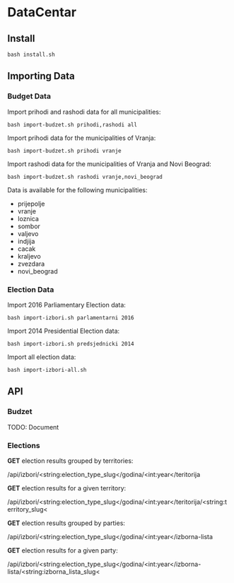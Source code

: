 # DataCentar

## Install

`bash install.sh`

## Importing Data
### Budget Data

Import prihodi and rashodi data for all municipalities:

`bash import-budzet.sh prihodi,rashodi all`

Import prihodi data for the municipalities of Vranja:

`bash import-budzet.sh prihodi vranje`

Import rashodi data for the municipalities of Vranja and Novi Beograd:

`bash import-budzet.sh rashodi vranje,novi_beograd`

Data is available for the following municipalities:

- prijepolje
- vranje
- loznica
- sombor
- valjevo
- indjija
- cacak
- kraljevo
- zvezdara
- novi_beograd

### Election Data

Import 2016 Parliamentary Election data:

`bash import-izbori.sh parlamentarni 2016`

Import 2014 Presidential Election data:

`bash import-izbori.sh predsjednicki 2014`

Import all election data:

`bash import-izbori-all.sh`


## API
### Budzet
TODO: Document

### Elections
**GET** election results grouped by territories:

/api/izbori/&lt;string:election_type_slug&lt;/godina/&lt;int:year&lt;/teritorija

**GET** election results for a given territory:

/api/izbori/&lt;string:election_type_slug&lt;/godina/&lt;int:year&lt;/teritorija/&lt;string:territory_slug&lt;

**GET** election results grouped by parties:

/api/izbori/&lt;string:election_type_slug&lt;/godina/&lt;int:year&lt;/izborna-lista

**GET** election results for a given party:

/api/izbori/&lt;string:election_type_slug&lt;/godina/&lt;int:year&lt;/izborna-lista/&lt;string:izborna_lista_slug&lt;

